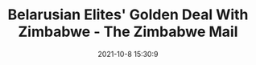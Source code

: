 ---
"title": "Belarusian Elites' Golden Deal With Zimbabwe - The Zimbabwe Mail"
"date": "2021-10-8 15:30:9"
"feed_name": "GOOGLENEWSMINING"
"feed_website": "https://news.google.com/search?q=mining%2Bincident&hl=en-US&gl=US&ceid=US:en"
"feed_rss": "https://news.google.com/rss/search?q=mining%2Bincident&hl=en-US&gl=US&ceid=US:en"
"link": "https://www.thezimbabwemail.com/headlines/belarusian-elites-golden-deal-with-zimbabwe/"
"source": "{'href': 'https://www.thezimbabwemail.com', 'title': 'The Zimbabwe Mail'}"
"file": "_posts/2021-1-1-b57082e15992e3c79a70e3a63e76a2447df1772f.md"
"accident": "0"
"drilling": "0"
"dead": "0"
"injured": "0"
"arrested": "0"
"place": "unknown place"
"where": "unknown site"
"causes": "unknown"
"place_uri": "unknown place"
---